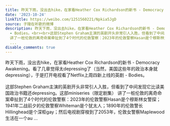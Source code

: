 ```yaml
---
title: 昨天下雨，没出去hike，在家看Heather Cox Richardson的新书 - Democracy Awakening。看了几章觉得太depressing了（当然，美国这些年的政治本身就depressing），...
date: '2023-10-24'
linkTitle: https://weibo.com/1251560221/Npkia5JgD
source: 子陵在听歌的微博
description: 昨天下雨，没出去hike，在家看Heather Cox Richardson的新书 - Democracy Awakening。看了几章觉得太depressing了（当然，美国这些年的政治本身就depressing），于是打开电视看了Netflix上周四新上线的英剧
  - Bodies。<br><br>这部Stephen Graham主演的英剧开头非常引人入胜，但看到了中间发现它比读美国政治书籍还depressing。这部miniseries（限定剧集）
  讲了一桩伦敦的离奇命案牵扯到了4个时代的伦敦警察：2023年的伦敦警察Hasan是个穆斯林女警探；1941年二战前夕的伦敦警察Whiteman是个犹太人；1890年的伦敦警长Hillinghead是个深柜gay；然后电视剧穿梭到了2053年，伦敦女警察Maplewood生活在一个au
  ...
disable_comments: true
---
```

昨天下雨，没出去hike，在家看Heather Cox Richardson的新书 - Democracy Awakening。看了几章觉得太depressing了（当然，美国这些年的政治本身就depressing），于是打开电视看了Netflix上周四新上线的英剧 - Bodies。<br><br>这部Stephen Graham主演的英剧开头非常引人入胜，但看到了中间发现它比读美国政治书籍还depressing。这部miniseries（限定剧集） 讲了一桩伦敦的离奇命案牵扯到了4个时代的伦敦警察：2023年的伦敦警察Hasan是个穆斯林女警探；1941年二战前夕的伦敦警察Whiteman是个犹太人；1890年的伦敦警长Hillinghead是个深柜gay；然后电视剧穿梭到了2053年，伦敦女警察Maplewood生活在一个au ...